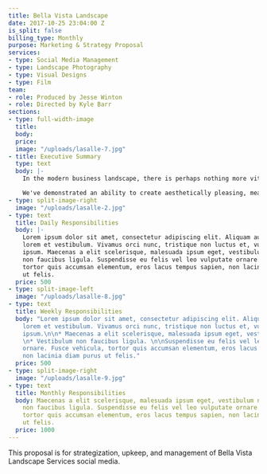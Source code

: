 ```yaml
---
title: Bella Vista Landscape
date: 2017-10-25 23:04:00 Z
is_split: false
billing_type: Monthly
purpose: Marketing & Strategy Proposal
services:
- type: Social Media Management
- type: Landscape Photography
- type: Visual Designs
- type: Film
team:
- role: Produced by Jesse Winton
- role: Directed by Kyle Barr
sections:
- type: full-width-image
  title: 
  body: 
  price: 
  image: "/uploads/lasalle-7.jpg"
- title: Executive Summary
  type: text
  body: |-
    In the modern business landscape, there is perhaps nothing more vital to the continued success and growth of a company than social media. Across all sectors of business, companies with a strong social media presence are able to continuously and consistently connect with their clients, leading to strong interpersonal relationships, and continued trust predicated on the personal touch and humanity you can demonstrate through social media. As of 2017, Facebook has over 2 billion active monthly users, Twitter has over 300 million active monthly users, and Instagram has 600 million monthly active users, and more importantly within the construction sector, LinkedIn has 450 million active monthly users.

    We've demonstrated an ability to create aesthetically pleasing, meaningful content through our work photographing LaSalle & Montessa in Rocklin, CA.
- type: split-image-right
  image: "/uploads/lasalle-2.jpg"
- type: text
  title: Daily Responsibilities
  body: |-
    Lorem ipsum dolor sit amet, consectetur adipiscing elit. Aliquam auctor rutrum
    lorem et vestibulum. Vivamus orci nunc, tristique non luctus et, vulputate vitae
    ipsum. Maecenas a elit scelerisque, malesuada ipsum eget, vestibulum nisi. Vestibulum
    non faucibus ligula. Suspendisse eu felis vel leo vulputate ornare. Fusce vehicula,
    tortor quis accumsan elementum, eros lacus tempus sapien, non lacinia diam purus
    ut felis.
  price: 500
- type: split-image-left
  image: "/uploads/lasalle-8.jpg"
- type: text
  title: Weekly Responsibilities
  body: "Lorem ipsum dolor sit amet, consectetur adipiscing elit. Aliquam auctor rutrum
    lorem et vestibulum. Vivamus orci nunc, tristique non luctus et, vulputate vitae
    ipsum.\n\n* Maecenas a elit scelerisque, malesuada ipsum eget, vestibulum nisi.
    \n* Vestibulum non faucibus ligula. \n\nSuspendisse eu felis vel leo vulputate
    ornare. Fusce vehicula, tortor quis accumsan elementum, eros lacus tempus sapien,
    non lacinia diam purus ut felis."
  price: 500
- type: split-image-right
  image: "/uploads/lasalle-9.jpg"
- type: text
  title: Monthly Responsibilities
  body: Maecenas a elit scelerisque, malesuada ipsum eget, vestibulum nisi. Vestibulum
    non faucibus ligula. Suspendisse eu felis vel leo vulputate ornare. Fusce vehicula,
    tortor quis accumsan elementum, eros lacus tempus sapien, non lacinia diam purus
    ut felis.
  price: 1000
---
```


This proposal is for strategization, upkeep, and management of Bella Vista Landscape Services social media. 

